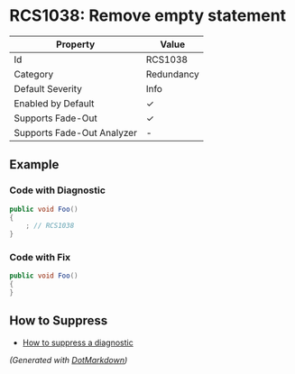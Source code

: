 # RCS1038: Remove empty statement

| Property                    | Value      |
| --------------------------- | ---------- |
| Id                          | RCS1038    |
| Category                    | Redundancy |
| Default Severity            | Info       |
| Enabled by Default          | &#x2713;   |
| Supports Fade\-Out          | &#x2713;   |
| Supports Fade\-Out Analyzer | \-         |

## Example

### Code with Diagnostic

```csharp
public void Foo()
{
    ; // RCS1038
}
```

### Code with Fix

```csharp
public void Foo()
{
}
```

## How to Suppress

* [How to suppress a diagnostic](../HowToConfigureAnalyzers.md#how-to-suppress-a-diagnostic)

*\(Generated with [DotMarkdown](http://github.com/JosefPihrt/DotMarkdown)\)*
